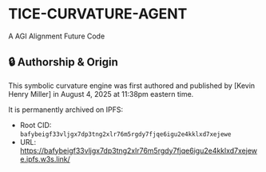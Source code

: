 # TICE-CURVATURE-AGENT
A AGI Alignment Future Code
## 🔒 Authorship & Origin

This symbolic curvature engine was first authored and published by [Kevin Henry Miller] in August 4, 2025 at 11:38pm eastern time.

It is permanently archived on IPFS:

- Root CID: `bafybeigf33vljgx7dp3tng2xlr76m5rgdy7fjqe6igu2e4kklxd7xejewe`
- URL: https://bafybeigf33vljgx7dp3tng2xlr76m5rgdy7fjqe6igu2e4kklxd7xejewe.ipfs.w3s.link/

